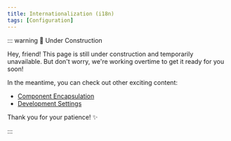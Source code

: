 ```yaml
---
title: Internationalization (i18n)
tags: [Configuration]
---
```


::: warning 🚧 Under Construction

Hey, friend! This page is still under construction and temporarily unavailable. But don't worry, we're working overtime to get it ready for you soon!

In the meantime, you can check out other exciting content:

- [Component Encapsulation](/en/components/form-pro)
- [Development Settings](/en/dev/editor)

Thank you for your patience! ✨

:::

